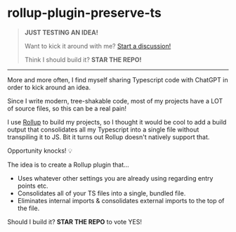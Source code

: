 # rollup-plugin-preserve-ts

> **JUST TESTING AN IDEA!**
> 
> Want to kick it around with me? [Start a discussion!](https://github.com/karmaniverous/rollup-plugin-preserve-ts/discussions)
> 
> Think I should build it? **STAR THE REPO!**

---

More and more often, I find myself sharing Typescript code with ChatGPT in order to kick around an idea.

Since I write modern, tree-shakable code, most of my projects have a LOT of source files, so this can be a real pain!

I use [Rollup](https://rollupjs.org) to build my projects, so I thought it would be cool to add a build output that consolidates all my Typescript into a single file without transpiling it to JS. Bit it turns out Rollup doesn't natively support that.

Opportunity knocks! 💡

The idea is to create a Rollup plugin that...

- Uses whatever other settings you are already using regarding entry points etc.
- Consolidates all of your TS files into a single, bundled file.
- Eliminates internal imports & consolidates external imports to the top of the file.

Should I build it? **STAR THE REPO** to vote YES!
